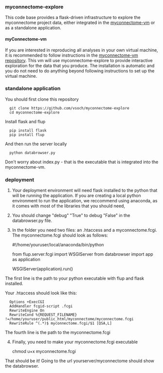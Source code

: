 ### myconnectome-explore

This code base provides a flask-driven infrastructure to explore the myconnectome project data, either integrated in the [myconnectome-vm]() or as a standalone application.

#### myConnectome-vm
If you are interested in reproducing all analyses in your own virtual machine, it is recommended to follow instructions in the [myconnectome-vm repository](). This vm will use myconnectome-explore to provide interactive exploration for the data that you produce. The installation is automatic and you do not need to do anything beyond following instructions to set up the virtual machine.

### standalone application
You should first clone this repository

      git clone https://github.com/vsoch/myconnectome-explore
      cd myconnectome-explore

Install flask and flup

      pip install flask
      pip install flup

And then run the server locally
 
      python databrowser.py

Don't worry about index.py - that is the executable that is integrated into the myconnectome-vm.

### deployment

1. Your deployment environment will need flask installed to the python that will be running the application. If you are creating a local python environment to run the application, we reccommend using anaconda, as it comes with most of the libraries that you should need,
2. You should change "debug" "True" to debug "False" in the databrowser.py file.
3. In the folder you need two files: an .htaccess and a myconnectome.fcgi. The myconnectome.fcgi should look as follows:


      #!/home/youruser/local/anaconda/bin/python

      from flup.server.fcgi import WSGIServer
      from databrowser import app as application

      WSGIServer(application).run()

       
The first line is the path to your python executable with flup and flask installed. 


Your .htaccess should look like this:


      Options +ExecCGI
      AddHandler fcgid-script .fcgi 
      RewriteEngine On
      RewriteCond %{REQUEST_FILENAME} !=/home/youruser/public_html/myconnectome/myconnectome.fcgi
      RewriteRule ^(.*)$ myconnectome.fcgi/$1 [QSA,L]

The fourth line is the path to the myconnectome.fcgi

4. Finally, you need to make your myconnectome.fcgi executable

      chmod u+x myconnectome.fcgi

That should be it! Going to the url yourserver/myconnectome should show the databrowser.
